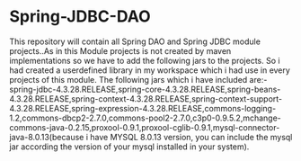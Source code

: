 # Spring-JDBC-DAO
This repository will contain all Spring DAO and Spring JDBC module projects..As in this Module projects is not created by maven implementations so we have to add the following jars to the projects. So i had created a userdefined library in my workspace which i had use in every projects of this module. The following jars which i have included are:- spring-jdbc-4.3.28.RELEASE,spring-core-4.3.28.RELEASE,spring-beans-4.3.28.RELEASE,spring-context-4.3.28.RELEASE,spring-context-support-4.3.28.RELEASE,spring-expression-4.3.28.RELEASE,commons-logging-1.2,commons-dbcp2-2.7.0,commons-pool2-2.7.0,c3p0-0.9.5.2,mchange-commons-java-0.2.15,proxool-0.9.1,proxool-cglib-0.9.1,mysql-connector-java-8.0.13(because i have MYSQL 8.0.13 version, you can include the mysql jar according the version of your mysql installed in your system).

